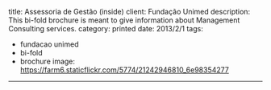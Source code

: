 title: Assessoria de Gestão (inside)
client: Fundação Unimed
description: This bi-fold brochure is meant to give information about Management Consulting services.
category: printed
date: 2013/2/1
tags: 
- fundacao unimed
- bi-fold
- brochure
image: https://farm6.staticflickr.com/5774/21242946810_6e98354277
---
